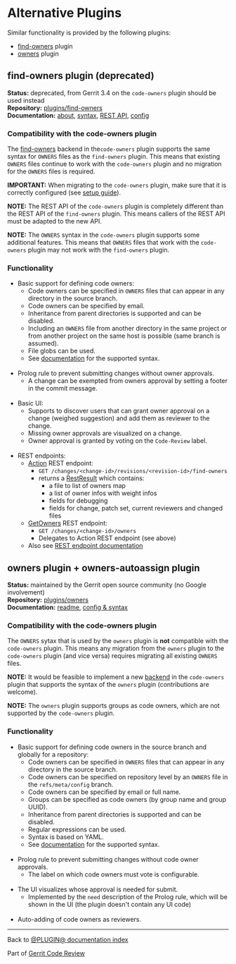 # Alternative Plugins

Similar functionality is provided by the following plugins:

* [find-owners](#findOwners) plugin
* [owners](#owners) plugin

## <a id="findOwners">find-owners plugin (deprecated)

**Status:** deprecated, from Gerrit 3.4 on the `code-owners` plugin should be used instead\
**Repository:** [plugins/find-owners](https://gerrit-review.googlesource.com/admin/repos/plugins/find-owners)\
**Documentation:** [about](https://gerrit.googlesource.com/plugins/find-owners/+/HEAD/src/main/resources/Documentation/about.md), [syntax](https://gerrit.googlesource.com/plugins/find-owners/+/HEAD/src/main/resources/Documentation/syntax.md), [REST API](https://gerrit.googlesource.com/plugins/find-owners/+/HEAD/src/main/resources/Documentation/rest-api.md), [config](https://gerrit.googlesource.com/plugins/find-owners/+/HEAD/src/main/resources/Documentation/config.md)

### <a id="findOwnersCompatibility">Compatibility with the code-owners plugin

The [find-owners](backend-find-owners.md) backend in the`code-owners` plugin
supports the same syntax for `OWNERS` files as the `find-owners` plugin.  This
means that existing `OWNERS` files continue to work with the `code-owners`
plugin and no migration for the `OWNERS` files is required.

**IMPORTANT:** When migrating to the `code-owners` plugin, make sure that it is
correctly configured (see [setup guide](setup-guide.md)).

**NOTE:** The REST API of the `code-owners` plugin is completely different than
the REST API of the `find-owners` plugin. This means callers of the REST API
must be adapted to the new API.

**NOTE:** The `OWNERS` syntax in the `code-owners` plugin supports some
additional features. This means that `OWNERS` files that work with the
`code-owners` plugin may not work with the `find-owners` plugin.

### <a id="findOwnersFunctionality">Functionality

* Basic support for defining code owners:
    * Code owners can be specified in `OWNERS` files that can appear in any
      directory in the source branch.
    * Code owners can be specified by email.
    * Inheritance from parent directories is supported and can be disabled.
    * Including an `OWNERS` file from another directory in the same project or
      from another project on the same host is possible (same branch is assumed).
    * File globs can be used.
    * See [documentation](https://gerrit.googlesource.com/plugins/find-owners/+/HEAD/src/main/resources/Documentation/syntax.md) for the supported syntax.
<br><br>
* Prolog rule to prevent submitting changes without owner approvals.
    * A change can be exempted from owners approval by setting a footer in the
      commit message.
<br><br>
* Basic UI:
    * Supports to discover users that can grant owner approval on a change
      (weighed suggestion) and add them as reviewer to the change.
    * Missing owner approvals are visualized on a change.
    * Owner approval is granted by voting on the `Code-Review` label.
<br><br>
* REST endpoints:
    * [Action](https://gerrit.googlesource.com/plugins/find-owners/+/HEAD/src/main/java/com/googlesource/gerrit/plugins/findowners/Action.java) REST endpoint:
        * `GET /changes/<change-id>/revisions/<revision-id>/find-owners`
        * returns a [RestResult](https://gerrit.googlesource.com/plugins/find-owners/+/HEAD/src/main/java/com/googlesource/gerrit/plugins/findowners/RestResult.java) which contains:
            * a file to list of owners map
            * a list of owner infos with weight infos
            * fields for debugging
            * fields for change, patch set, current reviewers and changed files
    * [GetOwners](https://gerrit.googlesource.com/plugins/find-owners/+/HEAD/src/main/java/com/googlesource/gerrit/plugins/findowners/GetOwners.java) REST endpoint:
        * `GET /changes/<change-id>/owners`
        * Delegates to Action REST endpoint (see above)
    * Also see [REST endpoint documentation](https://gerrit.googlesource.com/plugins/find-owners/+/HEAD/src/main/resources/Documentation/rest-api.md)

## <a id="owners">owners plugin + owners-autoassign plugin

**Status:** maintained by the Gerrit open source community (no Google involvement)\
**Repository:** [plugins/owners](https://gerrit-review.googlesource.com/admin/repos/plugins/owners)\
**Documentation:** [readme](https://gerrit.googlesource.com/plugins/owners/+/HEAD/README.md), [config & syntax](https://gerrit.googlesource.com/plugins/owners/+/HEAD/owners/src/main/resources/Documentation/config.md)

### <a id="ownersCompatibility">Compatibility with the code-owners plugin

The `OWNERS` sytax that is used by the `owners` plugin is **not** compatible
with the `code-owners` plugin. This means any migration from the `owners` plugin
to the `code-owners` plugin (and vice versa) requires migrating all existing
`OWNERS` files.

**NOTE:** It would be feasible to implement a new [backend](backends.md) in
the `code-owners` plugin that supports the syntax of the `owners` plugin
(contributions are welcome).

**NOTE:** The `owners` plugin supports groups as code owners, which are not
supported by the `code-owners` plugin.

### <a id="ownersFunctionality">Functionality

* Basic support for defining code owners in the source branch and globally for
  a repository:
    * Code owners can be specified in `OWNERS` files that can appear in any
      directory in the source branch.
    * Code owners can be specified on repository level by an `OWNERS` file in
      the `refs/meta/config` branch.
    * Code owners can be specified by email or full name.
    * Groups can be specified as code owners (by group name and group UUID).
    * Inheritance from parent directories is supported and can be disabled.
    * Regular expressions can be used.
    * Syntax is based on YAML.
    * See [documentation](https://gerrit.googlesource.com/plugins/owners/+/HEAD/owners/src/main/resources/Documentation/config.md) for the supported syntax.
<br><br>
* Prolog rule to prevent submitting changes without code owner approvals.
    * The label on which code owners must vote is configurable.
<br><br>
* The UI visualizes whose approval is needed for submit.
    * Implemented by the `need` description of the Prolog rule, which will be
      shown in the UI (the plugin doesn't contain any UI code)
<br><br>
* Auto-adding of code owners as reviewers.

---

Back to [@PLUGIN@ documentation index](index.md)

Part of [Gerrit Code Review](../../../Documentation/index.md)
